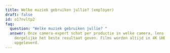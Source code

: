 ```yaml
---
title: Welke muziek gebruiken jullie? (employer)
draft: false
id: o17nvltp2
faq:
  question: "Welke muziek gebruiken jullie? "
  answer: Onze camera-expert schat per productie in welke camera, lens en
    dergelijke het beste resultaat geven. Films worden altijd in 4K UHD
    opgeleverd.
---
```

